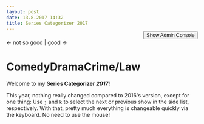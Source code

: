 ```yaml
---
layout: post
date: 13.8.2017 14:32
title: Series Categorizer 2017
---
```

<style type="text/css">
	#modifyconsole, #seriesList {
		display: none;
	}
	#toggleAdminConsole {
		text-align: right;
		margin-top: -1.1em;
	}
	.formdescription {
		font-size: 0.8em;
	}
	#showPositioner .ui-widget-content {
		border: 1px solid #ddd;
	}
	#showPositioner .ui-slider {
		position: relative;
	}
	#showPositioner .ui-slider-horizontal {
		height: 2px;
	}
	#showPositioner .ui-corner-all {
		border-radius: 2px;
	}
	#showPositioner .ui-slider .ui-slider-handle {
		position: absolute;
		z-index: 2;
		width: 15px;
		height: 15px;
	}
	#showPositioner .ui-slider-horizontal .ui-slider-handle {
		top: -9px;
		margin-left: -.6em;
	}
	#showPositioner .ui-state-default, .ui-widget-content .ui-state-default {
		border: 1px solid #ccc;
		background: #f6f6f6;
	}
	#showPositioner .ui-slider-handle.ui-state-default {
		border-radius: 15px;
		top: -8px;
	}
	#showPositioner .ui-slider-handle.ui-state-default.ui-corner-all:focus {
		outline: none;
		box-shadow: 0 0 5px 2px rgb(112, 165, 249);
	}
	#showPositioner .ui-state-hover, .ui-widget-content .ui-state-hover {
		background: #d0e8f7;
		border-color: #9fcae5;
	}
	#horizontalSlider .ui-slider-handle:hover {
		cursor: ew-resize;
	}
	#verticalSlider .ui-slider-handle:hover {
		cursor: ns-resize;
	}
	.init {
		opacity: 0.3;
	}
	#showinput {
		margin-bottom: 15px;
	}	
	#urlInteraction pre {
		overflow: auto;
		font-size: 0.8em;
	}
/*
	#boxModifier input {
		text-align: center;
	}
*/
	#boxModifier .rightInput {
		margin-right: 20px;
	}
	#seriesList {
		position: relative;
		float: left;
		left: 840px;
		top: -100px;
		padding: 10px;
		background-color: rgba(255, 255, 255, 0.4);
		max-width: 160px
	}
	#seriesList h1 {
		font-size: 12px;
		margin-top: 0;
	}
	#seriesList #listSelect {
		float: left;
		margin-right: 5px;
	}
	#seriesList .up-botton, #seriesList .down-button {
		display: block;
	}
	
	
	li.draggable.ui-draggable-dragging {
		border: 1px solid #C0C0FF;
		box-shadow: 0px 0px 3px #FFFFFF;
	}
	ol#shows li.draggable {
		border: 1px solid rgba(0,0,0,0);
	}

	.ui-resizable-handle {
	    position: absolute;
	    font-size: 0.1px;
	    display: block;
	    touch-action: none;
	}
	.ui-resizable-s {
	    cursor: s-resize;
	    height: 7px;
	    width: 100%;
	    bottom: -5px;
	    left: 0;
	}
	#keys {
		position: fixed;
		top: 30px;
		right: 30px;
		color: #909090;
		background: #fbfbfb;
		border: 1px solid #888888;
		padding: 5px;
		z-index: 23;
		opacity: 0.3;
	}
	#keys:hover, #keys:active {
		border-color: #525252;
		opacity: 1;
	}
	#keys .description, #keys .icons {
		display: inline-block;
		vertical-align: middle;
	}
	#keys .description {
		margin-right: 3px;
		font-size: 0.8em;
		text-align: right;
	}
	#keys .icons {
		text-align: center;
	}
	#keys #keys_up {
		display: block;
	    text-align: center;
	    margin-bottom: -5px;
	    margin-left: 1px;
	}
	#keys_size, #keys_focus {
		margin-top: 0.6em;
	}
</style>
<link rel="stylesheet" href="/css/seriestriptychon.css" type="text/css" media="screen" />
<!-- <link rel="stylesheet" href="//code.jquery.com/ui/1.11.4/themes/smoothness/jquery-ui.css"> -->

<script
  src="https://code.jquery.com/jquery-3.2.1.min.js"
  integrity="sha256-hwg4gsxgFZhOsEEamdOYGBf13FyQuiTwlAQgxVSNgt4="
  crossorigin="anonymous"></script>
<script
  src="https://code.jquery.com/ui/1.12.1/jquery-ui.min.js"
  integrity="sha256-VazP97ZCwtekAsvgPBSUwPFKdrwD3unUfSGVYrahUqU="
  crossorigin="anonymous"></script>
<script src="/assets/js/js.cookie.js"></script>
<script src="/assets/js/jquery.ba-bbq.browserFix.js"></script>
<script src="/assets/js/jquery.ba-bbq.min.js"></script>
<link rel="stylesheet" href="/assets/js/jquery.fancybox.css?v=2.1.5" type="text/css" media="screen" />
<script type="text/javascript" src="/assets/js/jquery.fancybox.pack.js?v=2.1.5"></script>
<script type="text/javascript" src="/assets/js/keypress-2.1.4.min.js"></script>
<script type="text/javascript" src="/assets/js/lz-string.min.js"></script>
<script>
function initGapi() {
	gapi.client.setApiKey('AIzaSyDzu5-cdGnVFrOGIIO20_nDJo0rQmaVAfs');
	gapi.client.load('urlshortener', 'v1', function() {});
}
</script>
<script src="https://apis.google.com/js/client.js?onload=initGapi"></script>
<div id="toggleAdminConsole"><button>Show Admin Console</button></div>
<div id="modifyconsole">
	<form id="boxModifier">
<!-- 		<span class="formdescription">Map Height:</span> <input type="text" id="boxHeight" value="500" style="width: 35px" title="Height of the show box in px"> -->
<!-- 		<span class="formdescription">Max / Min Font Size:</span> <input type="text" id="maxFontSize" value="2.2" style="width: 25px" title="Maximum font size of a show on the map, in em"> <input type="text" id="minFontSize" class="rightInput" value="0.4" style="width: 25px" title="Minimum font size of a show on the map, in em"> -->
		<!-- <input type="submit" id="setBoxHeight" value="Set"> -->
		<span class="formdescription" title="Should there be a purgatory region at the end of the map? It's for shows you hate but still watch. Because the devil.">Purgatory:</span> <input type="checkbox" id="displayPurgatory" title="Display purgatory?" checked>
	</form>
	<form id="showinput">
		<span class="formdescription">New Show:</span> <input type="text" id="newshowname" value="Show Name">
		<input type="checkbox" id="withLink" title="Create a link?" checked>
		<input type="submit" id="createshow" value="Create Show">
	</form>
	<form id="currentShow" class="init">
		<span class="formdescription" title="Name of currently selected show. Can be used to rename it.">Name of Current Show:</span> <input type="text" id="currentshowname" value="">
		<input type="submit" id="renameshow" value="Set New Name">
<!-- 		<button id="delete">Delete Show</button> -->
	</form>
	<div id="showPositioner" class="init">
		<form id="showModifier">
			<span class="formdescription">Font size / em:</span> <input type="text" id="size" style="width: 30px" value="1">
			<input type="submit" id="modifyShow" value="Set">
		</form>
	</div>
	<div id="cookieInteraction">
		<span class="formdescription" title="The current shows and their configuration can be saved to or retrieved from the current browser. If available, localStorage is used; Cookies are used otherwise. Note: Cookies have a size limit and can store only so many shows.">Save to browser:</span> <button id="saveCookie">Save</button>
		<button id="loadCookie">Load</button>
	</div>
	<div id="urlInteraction">
		<span class="formdescription" title="Shows can be parsed from URL or a URL for the current shows can be generated.">URLs:</span> 
		<button id="genUrl">Generate URL</button>
		<button id="parseUrl">Parse URL</button>
		<button id="shortenUrl" title="Try to shorten the URL. Does not work if you have many shows.">Shorten</button>
		<pre class="shortedUrl" style="display: inline"><code></code></pre>
		<pre id="url" style="display: none"><code></code></pre>
	</div>
	<div id="genCode">
		<span class="formdescription">HTML Code for Box:</span> <a href="#code" class="fancybox" rel="group"><button id="showCode">Display</button></a>
		<div id="code" style="display: none; max-width: 800px; max-height: 500px; font-size: 0.8em"><pre></pre></div>
	</div>
	<div id="keys">
		<div class="keys_hidden"><strong>?</strong></div>
		<div class="keys_shown" style="display: none;">
			<div id="keys_arrows">
				<span class="description">Move Show:</span>
				<span class="icons">
					<span id="keys_up">▲</span>
					<span id="keys_left">◀</span>
					<span id="keys_down">▼</span>
					<span id="keys_down">▶</span>
				</span>
			</div>
			<div id="keys_more">
				<span class="description">Move more:</span>
				<span class="icons">+ ⇧</span>
			</div>
			<div id="keys_size">
				<span class="description">Font size:</span>
				<span class="icons">⌥+/⌥-<br>
				+/-<span style="font-size: 0.8em">(Numpad)</span>
				</span>
			</div>
			<div id="key_nextprev">
				<span class="description">Select next/prev:</span>
				<span class="icons"><code>j</code>/<code>k</code></span>
			</div>
			<div id="keys_focus">
				<span class="description">Focus <em>New</em>:</span>
				<span class="icons">⌘i</span>
			</div>
		</div>
	</div>
</div>
<div id="seriesList" class="init">
	<h1>List of Series</h1>
	<select id="listSelect" size="3">
<!--
		<input type="button" class="up-button" value="&#9650;">
		<input type="button" class="down-button" value="&#9660;">
-->
	</select>
</div>
<div id="seriestriptychon">
	<div class="lowershadow purgatory"><span class="text">← not so good | good →</span></div>
	<h1 class="genres"><span id="comedy">Comedy</span><span id="drama">Drama</span><span id="crime">Crime/Law</span></h1>
	<ol id="shows">
	</ol>
</div>

Welcome to my **Series Categorizer *2017***!

This year, nothing really changed compared to 2016's version, except for one thing: Use <code>j</code> and <code>k</code> to select the next or previous show in the side list, respectively. With that, pretty much everything is changeable quickly via the keyboard. No need to use the mouse!

<script>var initialized = false;
var mapIsEmpty = true;
var urlMode = false;
var activeShowId;
var arrShows = [];
var defaultPosition = {horizontal: 50, vertical: 50};

function show(name) {
	this.name = name;
	this.id = name.split(' ').join('').toLowerCase().replace(/[_\W]+/g, "");
	this.mapId = "map__" + this.id;
	this.sideId = "side__" + this.id;
	this.xpos = defaultPosition.horizontal;
	this.ypos = defaultPosition.vertical;
	this.fontsize = 1;
}
function sparseShow(show) {
	return {t: show.name, x: show.xpos, y: show.ypos, f: show.fontsize};
}
function generateExportArray() {
	var sparseArrShows = [];
	for (let key in arrShows) {
		let currentShow = arrShows[key];
		sparseArrShows.push(sparseShow(currentShow));
	}
	return {h: $("#seriestriptychon").height(), pur: $(".purgatory").is(":visible"), shows: sparseArrShows};
}
function parseExportArray(arr) {
	// box height
	$("#seriestriptychon").css("height", arr['h']);
	// $("#boxHeight").val(arr['h']);

	// purgatory
	if (arr['pur'] == false) {
		$(".purgatory").fadeToggle("fast");
		$("#displayPurgatory").prop('checked', false);
	}
	// parse shows
	arr['shows'].forEach(function(show){
// 		console.log("Show: ", show);
		loadShow(show);  // <- nope!
	});
}
function selectNextShowInSideList() {
	var currSelection = $("#seriesList #listSelect option:selected");
	if (typeof currSelection.next().val() !== "undefined")
		selectShow(currSelection
			.prop("selected", false)
			.next()
			.prop("selected", true)
			.val()
		);
	else
		console.log("No next show");
}
function selectPrevShowInSideList() {
	var currSelection = $("#seriesList #listSelect option:selected");
	if (typeof currSelection.prev().val() !== "undefined")
		selectShow(currSelection
			.prop("selected", false)
			.prev()
			.prop("selected", true)
			.val()
		);
	else
		console.log("No prev show");
}
function sortSidelist() {
	$("#seriesList #listSelect").find("option").sort(function(left, right) {
		return $(left).text().toLowerCase().localeCompare($(right).text().toLowerCase());
	}).each(function() {
		$("#seriesList #listSelect").append(this);
	});
}
function createShowInSidelist(show) {
	$("#seriesList #listSelect").find($('option')).attr('selected',false);  // deselect all other shows
	$("#seriesList #listSelect").append('<option value="' + show.sideId + '">' + show.name + '</option>');  // append current show to list of show
	sortSidelist();  // sort list
	$("#seriesList #listSelect option[value=" + show.sideId + "]").prop("selected", true);  // select current show
	
	var arrLength = Object.keys(arrShows).length;
	if (arrLength > 3 && arrLength < 20) {
		$("#seriesList #listSelect").attr("size", arrLength);
	}
}
var temp = 0;
function createShowOnMap(show) {
	var createLink = $("#withLink").is( ":checked" );
	var linkBefore = createLink ? '<a href="#' + show.id + '">' : '';
	var linkAfter = createLink ? '</a>' : '';
	
	$("#shows").append('\n\t\t<li id=' + show.mapId + ' style="top: ' + show.ypos + '%; left: ' + show.xpos + '%; font-size: ' + show.fontsize + 'em;" >' + linkBefore + show.name + linkAfter + '</li>');
	$("#" + show.mapId)
		.addClass("draggable")
		.addClass("draggable-active")
		.draggable({
			containment: $("#seriestriptychon"),
			start: function(event, ui) {
	     		$(ui.helper).width($(this).width() + 1);
	     	},
/*
			drag: function( event, ui ) {
			},
*/
			stop: function( event, ui ) {
				var $elm = $(this);
				var pos = $elm.position(),
					parentSizes = {
						height: $("#seriestriptychon").height(),
						width: $("#seriestriptychon").width()
					};
				var xpos = ((pos.left/parentSizes.width) * 100);
				var ypos = ((pos.top/parentSizes.height) * 100);
				xpos = Number(xpos.toFixed(2));
				ypos = Number(ypos.toFixed(2));
				$elm.css('top', ypos + '%').css('left', xpos + '%');
				
				showId = ui.helper[0]["id"].replace("map__","");
				arrShows[showId].xpos = xpos;
				arrShows[showId].ypos = ypos;
			}
	     });
}

function createShow(showname) {
	if (!initialized) initialize();
	var currentShow = new show(showname);
	arrShows[currentShow.id] = currentShow;
		
	activeShowId = currentShow.id;

	createShowInSidelist(currentShow);
	createShowOnMap(currentShow);
	selectShow(activeShowId);
}
function loadShow(currentSparseShow) {
	if (!initialized && !urlMode) initialize();
	var currentShow = new show(currentSparseShow.t);
	currentShow.xpos = currentSparseShow.x;  // ← why?
	currentShow.ypos = currentSparseShow.y;
	currentShow.fontsize = currentSparseShow.f;
// 	console.log(currentSparseShow);
// 	console.log(currentShow);
	arrShows[currentShow.id] = currentShow;
	activeShowId = currentShow.id;
	
	createShowInSidelist(currentShow);
	createShowOnMap(currentShow);
	selectShow(activeShowId);
}
function selectShow(showName) {
	activeShowId = cleanShowId(showName);
	currentShow = arrShows[activeShowId];
	setFontsizeInInputField(currentShow);
	fillShownameIntoInputField(currentShow);
}
function deleteShow() {
	// delete from side list
	$("#listSelect option").filter(function() {
		return $(this).val() == activeShowId
	}).remove();
	// delete from map
	$("#" + arrShows[activeShowId].mapId).remove();
	// delete from show array
	arrShows.splice(activeShowId, 1);
	
	selectShow(arrShows[0]);
}

function initialize() {
	initialized = true;
	$(".init").css("opacity", 1);
}

function toggleConsole() {
	$("#modifyconsole, #seriesList").toggle("slow", function() {
		if ($(this).is(':visible')) {
			$("#toggleAdminConsole button").text("Hide Admin Console");
		} else {
			$("#toggleAdminConsole button").text("Show Admin Console");
		}
	});
}

function fixJqueryDraggableWidth() {
	var currentObject = $("#" + arrShows[activeShowId].mapId);
	
	currentObject.css("width", "");
	currentObject.css("height", "");
	
	currentObject.css("width", currentObject.width() + 1);
	$("#" + arrShows[activeShowId].mapId).css("width", "");
	$("#" + arrShows[activeShowId].mapId).css("width", $("#" + arrShows[activeShowId].mapId));
}

function cleanShowId(showName) {
	return showName.replace("map__", "").replace("side__", "");
}
function resizeShow() {
	var size = $("#showModifier #size").val();
	
	$('#' + arrShows[activeShowId].mapId)
	.css("font-size", size + "em");
	arrShows[activeShowId].fontsize = size;
	fixJqueryDraggableWidth();
}
function setFontsizeInInputField(show) {
	$("#showModifier #size").val(show.fontsize);
}
function fillShownameIntoInputField(show) {
	$("#currentshowname").val(show.name);
}
function renameShow() {
	var oldname = arrShows[activeShowId].name;
	var newname = $("#currentshowname").val();
	if (oldname != newname) {
		arrShows[activeShowId].name = newname;
		// rename in side list
		$("#seriesList #listSelect option:selected").text(arrShows[activeShowId].name);
		// resort side list
		sortSidelist();
		// rename on map
		var element = $("#" + arrShows[activeShowId].mapId);
		if (element.children.length > 0) {
			 $("#" + arrShows[activeShowId].mapId + " a").text(arrShows[activeShowId].name);
		} else {
			 $("#" + arrShows[activeShowId].mapId).text(arrShows[activeShowId].name);
		}
		fixJqueryDraggableWidth();
	}
}
function writeCookie() {
	var expArray = JSON.stringify(generateExportArray());
	if (typeof(Storage) !== "undefined") {
		localStorage.setItem("seriescategorizer", expArray);
	} else {
		Cookies.set("seriescategorizer", expArray);
	}
	console.log("Stored " + Object.keys(arrShows).length + " shows.");
}
function loadCookie() {
	if (typeof(Storage) !== "undefined") {
		var tempArray = JSON.parse(localStorage.getItem("seriescategorizer"));
	} else {
		var tempArray = Cookies.getJSON("seriescategorizer");
	}
	var oldNumberOfShows = Object.keys(arrShows).length;
	parseExportArray(tempArray);
	var newNumberOfShows = Object.keys(arrShows).length;
	console.log("Loaded " + (newNumberOfShows - oldNumberOfShows) + " shows.");
}

function generateUrl() {
	var exportArray = generateExportArray();
// 	var encodedArray = window.btoa(JSON.stringify(exportArray).replace(/’/g, "'"));
	var encodedArray = LZString.compressToBase64(JSON.stringify(exportArray).replace(/’/g, "'"));
	var currentUrlWithoutParams = location.protocol + '//' + location.host + location.pathname;
// 	return $.param.querystring(currentUrlWithoutParams, encodedArray);
	return currentUrlWithoutParams + "?" + encodedArray;
}
function displayUrl(url) {
	$("#urlInteraction #url code").text(url);
}
function parseUrl() {
// 	var parsedUrl = $.deparam.querystring();
	var parsedUrl = window.location.search.substr(1);
// 	var decodedUrl = JSON.parse(window.atob(parsedUrl));
	var decodedUrl = JSON.parse(LZString.decompressFromBase64(parsedUrl));
	parseExportArray(decodedUrl);
}
var shortenedUrl;
function shortenUrl() {
// 	console.log($("#urlInteraction .url code").text());
	var longUrl = $("#urlInteraction #url code").text();
	var shortUrl = shorten(longUrl);
	console.log(shortUrl);
	shortenedUrl = shortUrl;
// 	$("#urlInteraction .shortedUrl code").text(shortUrl);
}


function shorten(url) {
  var request = gapi.client.urlshortener.url.insert({
	  'resource': {
		  'longUrl': url
	  }
  });
// 	  var shortUrl = "";
  request.execute(function(r) {
	  if (r.id != null) {
	  	$("#urlInteraction .shortedUrl code").text(r.id);
	  	return r.id;
	  } else {
		return "ERROR";
	  }
  });
// 	  return shortUrl;
}

function tryToParseUrl() {
	var parsedUrl = window.location.search.substr(1);
	try {
		// parsedUrl = JSON.parse(window.atob(parsedUrl));
		parsedUrl = JSON.parse(LZString.decompressFromBase64(parsedUrl));
	}
	catch(err) {return;}
	
	if (!$.isEmptyObject(parsedUrl)) {
		if (('h' in parsedUrl) && ('shows' in parsedUrl)) {
			urlMode = true;
			parseUrl();
		}
	}
	return;
/*
	if (!$.isEmptyObject(parsedUrl['h'])
// 	 && !$.isEmptyObject(parsedUrl['pur'])  // This does not work for some reason!? Super strange
	 && !$.isEmptyObject(parsedUrl['shows'])) {
		urlMode = true;
		parseUrl();
	}
*/
}

function toggleKeyshortcuts() {
	if ($(".keys_hidden").is(":visible")) {
		$(".keys_hidden").fadeToggle("800", function(){$(".keys_shown").fadeToggle("400")});
	} else {
		$(".keys_shown").fadeToggle("800", function(){$(".keys_hidden").fadeToggle("400")});
	}
}

$(document).ready(function() {
	// Init
	$(".fancybox").fancybox();
	
	// Look for parsable URL present
	if (window.location.search.substr(1) != "") {
		tryToParseUrl();
	}
	if (!urlMode) {
		$("#modifyconsole, #seriesList").delay(400).toggle("slow", function() {
// 			console.log($(this).is(':visible'));
			if ($(this).is(':visible')) {
				$("#toggleAdminConsole button").text("Hide Admin Console");
			} else {
				$("#toggleAdminConsole button").text("Show Admin Console");
			}
		});
	}
	// Admin Console
	$("#toggleAdminConsole").button()
	.click(function() {
		if (!initialized && urlMode) {
			urlMode = false;
			initialize();
		}
		toggleConsole();
	});
	// Box modifications
	$("#displayPurgatory").on("click", function() {
		$(".purgatory").fadeToggle("fast");
	});
	// Show modifications
	$("form#showinput").submit(function(event) {
		event.preventDefault();
		createShow($("#newshowname").val());
	});
	$("form#showModifier").submit(function(event) {
		event.preventDefault();
		resizeShow();
	});
	$("#renameshow").button()
	.click(function(event) {
		event.preventDefault();
		renameShow();
	});	
	// Side list
	$("#seriesList #listSelect").change(function(){
		selectShow($(this).val());
	});
/* // Sorting in side list
	$("#seriesList .up-button").click(function() {
		$("#seriesList #listSelect option:selected:first-child").prop("selected", false);
		before = $("#seriesList #listSelect option:selected:first").prev();
		$("#seriesList #listSelect option:selected").detach().insertBefore(before);
	});
	$("#seriesList .down-button").click(function() {
		$("#seriesList #listSelect option:selected:last-child").prop("selected", false);
		after = $("#seriesList #listSelect option:selected:last").next();
		$("#seriesList #listSelect option:selected").detach().insertAfter(after);
	});
*/
	// Cookies
	$("#saveCookie").button()
	.click(function(){
		writeCookie();
	});
	$("#loadCookie").button()
	.click(function(){
		loadCookie();
	});
	$("#delete").button()
	.click(function(event) {
		event.preventDefault();
		deleteShow();
	});
	// URLs
	$("#urlInteraction #genUrl").button()
	.click(function(){
		var url = generateUrl();
		displayUrl(url);
		$("#url").css("display", "block");
		$("#urlInteraction #shortenUrl").button( "option", "disabled", false );
	});
	$("#urlInteraction #parseUrl").button()
	.click(function(){
		parseUrl();
	});
	$("#urlInteraction #shortenUrl").button({disabled: true})
	.click(function(){
// 		console.log("shorten");
		shortenUrl();
	});
	$("#showCode").button()
	.click(function(){
		$("#seriestriptychon ol#shows li").draggable("disable");
		var header = '<link rel="stylesheet" href="//static.andreasherten.de/css/seriestriptychon.css" type="text/css" media="screen" />\n'.replace(/\</g,"&lt;").replace(/\>/g, "&gt;");
		var content = $("#seriestriptychon").
			prop('outerHTML');
		var content = content.
			replace(/class="draggable draggable-active ui-draggable ui-draggable-handle"/g, "").
			replace(/class="ui-resizable-handle ui-resizable-e"/g, "").
			replace(/class="ui-resizable-handle ui-resizable-se ui-icon ui-icon-gripsmall-diagonal-se"/g, "").
			replace(/\</g,"&lt;").
			replace(/\>/g, "&gt;").
			replace(/(?:\r\n|\r|\n)/g, '<br />');
		$("#code pre").html(header + content);
		$("#seriestriptychon ol#shows li").draggable("enable")
	});
	$("#keys")
	.click(function() {
		toggleKeyshortcuts();
	});

})
$(function() { // http://api.jqueryui.com/draggable/
	$(".draggable").draggable({
		containment: $("#seriestriptychon"),
// 		delay: 100
// 		scope: "tasks"
		opacity: 0.8,
		drag: function( event, ui ) {
			console.log(ui);
		}
		
	})
})
	
$("#seriestriptychon").resizable({
	maxWidth: 800,
	minWidth: 800
});

function moveLeft(amount = 0.2) {
	var newValue = arrShows[currentShow.id].xpos - amount;
	arrShows[currentShow.id].xpos = newValue;
	$('#' + arrShows[activeShowId].mapId).css("left", newValue + "%");
}

function moveUp(amount = 0.2) {
	var newValue = arrShows[currentShow.id].ypos - amount;
	arrShows[currentShow.id].ypos = newValue;
	$('#' + arrShows[activeShowId].mapId).css("top", newValue + "%");
}

function changeFontsize(amount = 0) {
	var newValue = parseFloat(arrShows[currentShow.id].fontsize) + amount;
	$("#showModifier #size").val(newValue);
	resizeShow();
}

// Key bindings
var listener = new window.keypress.Listener();

listener.simple_combo("num_add", function(e) {changeFontsize(0.05);});
listener.simple_combo("alt =", function(e) {changeFontsize(0.05);});  // German keyboard hack …
listener.simple_combo("alt +", function(e) {changeFontsize(0.05);});
listener.simple_combo("num_subtract", function(e) {changeFontsize(-0.05);});
listener.simple_combo("alt -", function(e) {changeFontsize(-0.05);});

listener.simple_combo("left", function(e) {moveLeft();});
listener.simple_combo("shift left", function(e) {moveLeft(1);});
listener.simple_combo("right", function(e) {moveLeft(-0.2);});
listener.simple_combo("shift right", function(e) {moveLeft(-1);});

listener.simple_combo("up", function(e) {moveUp();});
listener.simple_combo("shift up", function(e) {moveUp(1);});
listener.simple_combo("down", function(e) {moveUp(-0.2);});
listener.simple_combo("shift down", function(e) {moveUp(-1);});

listener.simple_combo("j", function(e) {selectNextShowInSideList();});
listener.simple_combo("k", function(e) {selectPrevShowInSideList();});

listener.simple_combo("meta i", function(e) {$("#newshowname").focus().select();});

listener.simple_combo("?", function(e) {toggleKeyshortcuts();}); 

</script>
